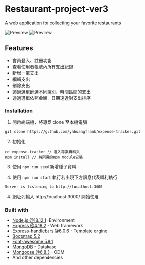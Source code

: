 # Restaurant-project-ver3

A web application for collecting your favorite restaurants

![Previrew](https://github.com/yhhuangfrank/expense-tracker/blob/main/public/images/preview%20image1.png)
![Previrew](https://github.com/yhhuangfrank/expense-tracker/blob/main/public/images/preview%20image2.png)

## Features

- 會員登入、註冊功能
- 查看使用者帳號內所有支出紀錄
- 新增一筆支出
- 編輯支出
- 刪除支出
- 透過選單篩選不同類別、時間區間的支出
- 透過選單依照金額、日期遠近對支出排序

### Installation

1. 開啟終端機，將專案 clone 至本機電腦

```
git clone https://github.com/yhhuangfrank/expense-tracker.git
```

2. 初始化

```
cd expense-tracker // 進入專案資料夾
npm install // 將所需的npm module安裝
```

3. 使用 `npm run seed` 新增種子資料

4. 使用 `npm run start` 執行若出現下方訊息代表順利執行

```
Server is listening to http://localhost:3000
```

4. 網址列輸入 http://localhost:3000/ 開始使用

### Built with

- [Node.js @18.12.1](https://nodejs.org/zh-tw/download/) -Environment
- [Express @4.18.2](https://www.npmjs.com/package/express) - Web framework
- [Express-handlebars @6.0.6](https://www.npmjs.com/package/express-handlebars) - Template engine
- [Bootstrap 5.2](https://getbootstrap.com/)
- [Font-awesome 5.8.1](https://getbootstrap.com/)
- [MongoDB](https://www.mongodb.com/) - Database
- [Mongoose @6.8.3](https://www.npmjs.com/package/mongoose) - ODM
- And other dependencies
